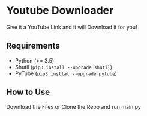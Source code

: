 # Youtube Downloader
 Give it a YouTube Link and it will Download it for you!

## Requirements
- Python (>= 3.5)
- Shutil (`pip3 install --upgrade shutil`)
- PyTube (`pip3 instlal --upgrade pytube`)

## How to Use
Download the Files or Clone the Repo and run main.py
